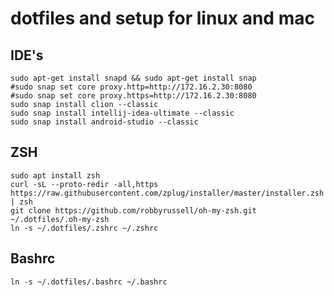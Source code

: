 # dotfiles and setup for linux and mac

## IDE's
    sudo apt-get install snapd && sudo apt-get install snap
    #sudo snap set core proxy.http=http://172.16.2.30:8080
    #sudo snap set core proxy.https=http://172.16.2.30:8080
    sudo snap install clion --classic
    sudo snap install intellij-idea-ultimate --classic
    sudo snap install android-studio --classic

## ZSH
    sudo apt install zsh
    curl -sL --proto-redir -all,https https://raw.githubusercontent.com/zplug/installer/master/installer.zsh | zsh
    git clone https://github.com/robbyrussell/oh-my-zsh.git ~/.dotfiles/.oh-my-zsh
    ln -s ~/.dotfiles/.zshrc ~/.zshrc


## Bashrc
    ln -s ~/.dotfiles/.bashrc ~/.bashrc

